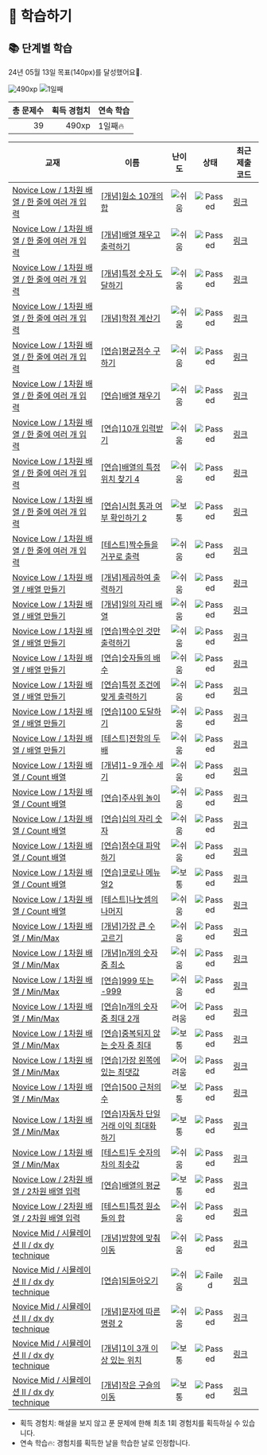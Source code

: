 # 📖 학습하기

## 📚 단계별 학습
24년 05월 13일 목표(140px)를 달성했어요🥳.

![490xp](https://img.shields.io/badge/EXP-490xp-%235cb85c.svg?for-the-badge)
![1일째](https://img.shields.io/badge/연속학습-1일째-%23E34F26.svg?for-the-badge)

|총 문제수|획득 경험치|연속 학습|
|---:|---:|---|
39|490xp|1일째🔥|

|교재|이름|난이도|상태|최근 제출 코드|
|---|---|:---:|:---:|---|
|[Novice Low / 1차원 배열 / 한 줄에 여러 개 입력](https://www.codetree.ai/missions?missionId=4)|[[개념]원소 10개의 합](https://www.codetree.ai/missions/4/problems/sum-of-10-elements)|![쉬움][easy]|![Passed][passed]|[링크](https://github.com/ksusuhyun/codetree-TILs/blob/main/240513/%EC%9B%90%EC%86%8C%2010%EA%B0%9C%EC%9D%98%20%ED%95%A9/sum-of-10-elements.py)|
|[Novice Low / 1차원 배열 / 한 줄에 여러 개 입력](https://www.codetree.ai/missions?missionId=4)|[[개념]배열 채우고 출력하기](https://www.codetree.ai/missions/4/problems/filling-array-and-print)|![쉬움][easy]|![Passed][passed]|[링크](https://github.com/ksusuhyun/codetree-TILs/blob/main/240513/%EB%B0%B0%EC%97%B4%20%EC%B1%84%EC%9A%B0%EA%B3%A0%20%EC%B6%9C%EB%A0%A5%ED%95%98%EA%B8%B0/filling-array-and-print.py)|
|[Novice Low / 1차원 배열 / 한 줄에 여러 개 입력](https://www.codetree.ai/missions?missionId=4)|[[개념]특정 숫자 도달하기](https://www.codetree.ai/missions/4/problems/reaching-specific-number)|![쉬움][easy]|![Passed][passed]|[링크](https://github.com/ksusuhyun/codetree-TILs/blob/main/240513/%ED%8A%B9%EC%A0%95%20%EC%88%AB%EC%9E%90%20%EB%8F%84%EB%8B%AC%ED%95%98%EA%B8%B0/reaching-specific-number.py)|
|[Novice Low / 1차원 배열 / 한 줄에 여러 개 입력](https://www.codetree.ai/missions?missionId=4)|[[개념]학점 계산기](https://www.codetree.ai/missions/4/problems/credit-calculator)|![쉬움][easy]|![Passed][passed]|[링크](https://github.com/ksusuhyun/codetree-TILs/blob/main/240513/%ED%95%99%EC%A0%90%20%EA%B3%84%EC%82%B0%EA%B8%B0/credit-calculator.py)|
|[Novice Low / 1차원 배열 / 한 줄에 여러 개 입력](https://www.codetree.ai/missions?missionId=4)|[[연습]평균점수 구하기](https://www.codetree.ai/missions/4/problems/print-average)|![쉬움][easy]|![Passed][passed]|[링크](https://github.com/ksusuhyun/codetree-TILs/blob/main/240513/%ED%8F%89%EA%B7%A0%EC%A0%90%EC%88%98%20%EA%B5%AC%ED%95%98%EA%B8%B0/print-average.py)|
|[Novice Low / 1차원 배열 / 한 줄에 여러 개 입력](https://www.codetree.ai/missions?missionId=4)|[[연습]배열 채우기](https://www.codetree.ai/missions/4/problems/filling-array)|![쉬움][easy]|![Passed][passed]|[링크](https://github.com/ksusuhyun/codetree-TILs/blob/main/240513/%EB%B0%B0%EC%97%B4%20%EC%B1%84%EC%9A%B0%EA%B8%B0/filling-array.py)|
|[Novice Low / 1차원 배열 / 한 줄에 여러 개 입력](https://www.codetree.ai/missions?missionId=4)|[[연습]10개 입력받기](https://www.codetree.ai/missions/4/problems/receive-10-inputs)|![쉬움][easy]|![Passed][passed]|[링크](https://github.com/ksusuhyun/codetree-TILs/blob/main/240513/10%EA%B0%9C%20%EC%9E%85%EB%A0%A5%EB%B0%9B%EA%B8%B0/receive-10-inputs.py)|
|[Novice Low / 1차원 배열 / 한 줄에 여러 개 입력](https://www.codetree.ai/missions?missionId=4)|[[연습]배열의 특정 위치 찾기 4](https://www.codetree.ai/missions/4/problems/find-specific-location-of-array-4)|![쉬움][easy]|![Passed][passed]|[링크](https://github.com/ksusuhyun/codetree-TILs/blob/main/240513/%EB%B0%B0%EC%97%B4%EC%9D%98%20%ED%8A%B9%EC%A0%95%20%EC%9C%84%EC%B9%98%20%EC%B0%BE%EA%B8%B0%204/find-specific-location-of-array-4.py)|
|[Novice Low / 1차원 배열 / 한 줄에 여러 개 입력](https://www.codetree.ai/missions?missionId=4)|[[연습]시험 통과 여부 확인하기 2](https://www.codetree.ai/missions/4/problems/verify-test-passed-2)|![보통][medium]|![Passed][passed]|[링크](https://github.com/ksusuhyun/codetree-TILs/blob/main/240513/%EC%8B%9C%ED%97%98%20%ED%86%B5%EA%B3%BC%20%EC%97%AC%EB%B6%80%20%ED%99%95%EC%9D%B8%ED%95%98%EA%B8%B0%202/verify-test-passed-2.py)|
|[Novice Low / 1차원 배열 / 한 줄에 여러 개 입력](https://www.codetree.ai/missions?missionId=4)|[[테스트]짝수들을 거꾸로 출력](https://www.codetree.ai/missions/4/problems/print-even-numbers-upside-down)|![쉬움][easy]|![Passed][passed]|[링크](https://github.com/ksusuhyun/codetree-TILs/blob/main/240513/%EC%A7%9D%EC%88%98%EB%A7%8C%20%EA%B1%B0%EA%BE%B8%EB%A1%9C%20%EC%B6%9C%EB%A0%A5%ED%95%98%EA%B8%B0/print-even-numbers-upside-down.py)|
|[Novice Low / 1차원 배열 / 배열 만들기](https://www.codetree.ai/missions?missionId=4)|[[개념]제곱하여 출력하기](https://www.codetree.ai/missions/4/problems/print-square-of-elements)|![쉬움][easy]|![Passed][passed]|[링크](https://github.com/ksusuhyun/codetree-TILs/blob/main/240513/%EC%A0%9C%EA%B3%B1%ED%95%98%EC%97%AC%20%EC%B6%9C%EB%A0%A5%ED%95%98%EA%B8%B0/print-square-of-elements.py)|
|[Novice Low / 1차원 배열 / 배열 만들기](https://www.codetree.ai/missions?missionId=4)|[[개념]일의 자리 배열](https://www.codetree.ai/missions/4/problems/array-with-units)|![쉬움][easy]|![Passed][passed]|[링크](https://github.com/ksusuhyun/codetree-TILs/blob/main/240513/%EC%9D%BC%EC%9D%98%20%EC%9E%90%EB%A6%AC%20%EB%B0%B0%EC%97%B4/array-with-units.py)|
|[Novice Low / 1차원 배열 / 배열 만들기](https://www.codetree.ai/missions?missionId=4)|[[연습]짝수인 것만 출력하기](https://www.codetree.ai/missions/4/problems/print-even-number)|![쉬움][easy]|![Passed][passed]|[링크](https://github.com/ksusuhyun/codetree-TILs/blob/main/240513/%EC%A7%9D%EC%88%98%EC%9D%B8%20%EA%B2%83%EB%A7%8C%20%EC%B6%9C%EB%A0%A5%ED%95%98%EA%B8%B0/print-even-number.py)|
|[Novice Low / 1차원 배열 / 배열 만들기](https://www.codetree.ai/missions?missionId=4)|[[연습]숫자들의 배수](https://www.codetree.ai/missions/4/problems/multiple-of-numbers)|![쉬움][easy]|![Passed][passed]|[링크](https://github.com/ksusuhyun/codetree-TILs/blob/main/240513/%EC%88%AB%EC%9E%90%EB%93%A4%EC%9D%98%20%EB%B0%B0%EC%88%98/multiple-of-numbers.py)|
|[Novice Low / 1차원 배열 / 배열 만들기](https://www.codetree.ai/missions?missionId=4)|[[연습]특정 조건에 맞게 출력하기](https://www.codetree.ai/missions/4/problems/print-in-specific-conditions)|![쉬움][easy]|![Passed][passed]|[링크](https://github.com/ksusuhyun/codetree-TILs/blob/main/240513/%ED%8A%B9%EC%A0%95%20%EC%A1%B0%EA%B1%B4%EC%97%90%20%EB%A7%9E%EA%B2%8C%20%EC%B6%9C%EB%A0%A5%ED%95%98%EA%B8%B0/print-in-specific-conditions.py)|
|[Novice Low / 1차원 배열 / 배열 만들기](https://www.codetree.ai/missions?missionId=4)|[[연습]100 도달하기](https://www.codetree.ai/missions/4/problems/reach-100)|![쉬움][easy]|![Passed][passed]|[링크](https://github.com/ksusuhyun/codetree-TILs/blob/main/240513/100%20%EB%8F%84%EB%8B%AC%ED%95%98%EA%B8%B0/reach-100.py)|
|[Novice Low / 1차원 배열 / 배열 만들기](https://www.codetree.ai/missions?missionId=4)|[[테스트]전항의 두 배](https://www.codetree.ai/missions/4/problems/twice-the-previous)|![쉬움][easy]|![Passed][passed]|[링크](https://github.com/ksusuhyun/codetree-TILs/blob/main/240513/%EC%A0%84%ED%95%AD%EC%9D%98%20%EB%91%90%20%EB%B0%B0/twice-the-previous.py)|
|[Novice Low / 1차원 배열 / Count 배열](https://www.codetree.ai/missions?missionId=4)|[[개념]1-9 개수 세기](https://www.codetree.ai/missions/4/problems/count-one-to-nine)|![쉬움][easy]|![Passed][passed]|[링크](https://github.com/ksusuhyun/codetree-TILs/blob/main/240513/1-9%20%EA%B0%9C%EC%88%98%20%EC%84%B8%EA%B8%B0/count-one-to-nine.py)|
|[Novice Low / 1차원 배열 / Count 배열](https://www.codetree.ai/missions?missionId=4)|[[연습]주사위 놀이](https://www.codetree.ai/missions/4/problems/play-with-dice)|![쉬움][easy]|![Passed][passed]|[링크](https://github.com/ksusuhyun/codetree-TILs/blob/main/240513/%EC%A3%BC%EC%82%AC%EC%9C%84%20%EB%86%80%EC%9D%B4/play-with-dice.py)|
|[Novice Low / 1차원 배열 / Count 배열](https://www.codetree.ai/missions?missionId=4)|[[연습]십의 자리 숫자](https://www.codetree.ai/missions/4/problems/number-of-tens-digit)|![쉬움][easy]|![Passed][passed]|[링크](https://github.com/ksusuhyun/codetree-TILs/blob/main/240513/%EC%8B%AD%EC%9D%98%20%EC%9E%90%EB%A6%AC%20%EC%88%AB%EC%9E%90/number-of-tens-digit.py)|
|[Novice Low / 1차원 배열 / Count 배열](https://www.codetree.ai/missions?missionId=4)|[[연습]점수대 파악하기](https://www.codetree.ai/missions/4/problems/find-out-the-score-range)|![쉬움][easy]|![Passed][passed]|[링크](https://github.com/ksusuhyun/codetree-TILs/blob/main/240513/%EC%A0%90%EC%88%98%EB%8C%80%20%ED%8C%8C%EC%95%85%ED%95%98%EA%B8%B0/find-out-the-score-range.py)|
|[Novice Low / 1차원 배열 / Count 배열](https://www.codetree.ai/missions?missionId=4)|[[연습]코로나 메뉴얼2](https://www.codetree.ai/missions/4/problems/covid-manual2)|![보통][medium]|![Passed][passed]|[링크](https://github.com/ksusuhyun/codetree-TILs/blob/main/240513/%EC%BD%94%EB%A1%9C%EB%82%98%20%EB%A9%94%EB%89%B4%EC%96%BC2/covid-manual2.py)|
|[Novice Low / 1차원 배열 / Count 배열](https://www.codetree.ai/missions?missionId=4)|[[테스트]나눗셈의 나머지](https://www.codetree.ai/missions/4/problems/remainder-of-division)|![쉬움][easy]|![Passed][passed]|[링크](https://github.com/ksusuhyun/codetree-TILs/blob/main/240513/%EB%82%98%EB%88%97%EC%85%88%EC%9D%98%20%EB%82%98%EB%A8%B8%EC%A7%80/remainder-of-division.py)|
|[Novice Low / 1차원 배열 / Min/Max](https://www.codetree.ai/missions?missionId=4)|[[개념]가장 큰 수 고르기](https://www.codetree.ai/missions/4/problems/picking-biggest-number)|![쉬움][easy]|![Passed][passed]|[링크](https://github.com/ksusuhyun/codetree-TILs/blob/main/240513/%EA%B0%80%EC%9E%A5%20%ED%81%B0%20%EC%88%98%20%EA%B3%A0%EB%A5%B4%EA%B8%B0/picking-biggest-number.py)|
|[Novice Low / 1차원 배열 / Min/Max](https://www.codetree.ai/missions?missionId=4)|[[개념]n개의 숫자 중 최소](https://www.codetree.ai/missions/4/problems/min-of-n-num)|![쉬움][easy]|![Passed][passed]|[링크](https://github.com/ksusuhyun/codetree-TILs/blob/main/240513/n%EA%B0%9C%EC%9D%98%20%EC%88%AB%EC%9E%90%20%EC%A4%91%20%EC%B5%9C%EC%86%8C/min-of-n-num.py)|
|[Novice Low / 1차원 배열 / Min/Max](https://www.codetree.ai/missions?missionId=4)|[[연습]999 또는 -999](https://www.codetree.ai/missions/4/problems/999-or-999)|![쉬움][easy]|![Passed][passed]|[링크](https://github.com/ksusuhyun/codetree-TILs/blob/main/240513/999%20%EB%98%90%EB%8A%94%20-999/999-or-999.py)|
|[Novice Low / 1차원 배열 / Min/Max](https://www.codetree.ai/missions?missionId=4)|[[연습]n개의 숫자 중 최대 2개](https://www.codetree.ai/missions/4/problems/two-max-of-n-num)|![어려움][hard]|![Passed][passed]|[링크](https://github.com/ksusuhyun/codetree-TILs/blob/main/240513/n%EA%B0%9C%EC%9D%98%20%EC%88%AB%EC%9E%90%20%EC%A4%91%20%EC%B5%9C%EB%8C%80%202%EA%B0%9C/two-max-of-n-num.py)|
|[Novice Low / 1차원 배열 / Min/Max](https://www.codetree.ai/missions?missionId=4)|[[연습]중복되지 않는 숫자 중 최대](https://www.codetree.ai/missions/4/problems/max-of-unique-number)|![보통][medium]|![Passed][passed]|[링크](https://github.com/ksusuhyun/codetree-TILs/blob/main/240513/%EC%A4%91%EB%B3%B5%EB%90%98%EC%A7%80%20%EC%95%8A%EB%8A%94%20%EC%88%AB%EC%9E%90%20%EC%A4%91%20%EC%B5%9C%EB%8C%80/max-of-unique-number.py)|
|[Novice Low / 1차원 배열 / Min/Max](https://www.codetree.ai/missions?missionId=4)|[[연습]가장 왼쪽에 있는 최댓값](https://www.codetree.ai/missions/4/problems/leftmost-max-value)|![어려움][hard]|![Passed][passed]|[링크](https://github.com/ksusuhyun/codetree-TILs/blob/main/240513/%EA%B0%80%EC%9E%A5%20%EC%99%BC%EC%AA%BD%EC%97%90%20%EC%9E%88%EB%8A%94%20%EC%B5%9C%EB%8C%93%EA%B0%92/leftmost-max-value.py)|
|[Novice Low / 1차원 배열 / Min/Max](https://www.codetree.ai/missions?missionId=4)|[[연습]500 근처의 수](https://www.codetree.ai/missions/4/problems/near-500)|![보통][medium]|![Passed][passed]|[링크](https://github.com/ksusuhyun/codetree-TILs/blob/main/240513/500%20%EA%B7%BC%EC%B2%98%EC%9D%98%20%EC%88%98/near-500.py)|
|[Novice Low / 1차원 배열 / Min/Max](https://www.codetree.ai/missions?missionId=4)|[[연습]자동차 단일 거래 이익 최대화하기](https://www.codetree.ai/missions/4/problems/max-profit-of-single-car)|![보통][medium]|![Passed][passed]|[링크](https://github.com/ksusuhyun/codetree-TILs/blob/main/240513/%EC%9E%90%EB%8F%99%EC%B0%A8%20%EB%8B%A8%EC%9D%BC%20%EA%B1%B0%EB%9E%98%20%EC%9D%B4%EC%9D%B5%20%EC%B5%9C%EB%8C%80%ED%99%94%ED%95%98%EA%B8%B0/max-profit-of-single-car.py)|
|[Novice Low / 1차원 배열 / Min/Max](https://www.codetree.ai/missions?missionId=4)|[[테스트]두 숫자의 차의 최솟값](https://www.codetree.ai/missions/4/problems/minimum-difference-between-two-numbers)|![쉬움][easy]|![Passed][passed]|[링크](https://github.com/ksusuhyun/codetree-TILs/blob/main/240513/%EB%91%90%20%EC%88%AB%EC%9E%90%EC%9D%98%20%EC%B0%A8%EC%9D%98%20%EC%B5%9C%EC%86%9F%EA%B0%92/minimum-difference-between-two-numbers.py)|
|[Novice Low / 2차원 배열 / 2차원 배열 입력](https://www.codetree.ai/missions?missionId=4)|[[연습]배열의 평균](https://www.codetree.ai/missions/4/problems/ave-of-array)|![보통][medium]|![Passed][passed]|[링크](https://github.com/ksusuhyun/codetree-TILs/blob/main/240513/%EB%B0%B0%EC%97%B4%EC%9D%98%20%ED%8F%89%EA%B7%A0/ave-of-array.py)|
|[Novice Low / 2차원 배열 / 2차원 배열 입력](https://www.codetree.ai/missions?missionId=4)|[[테스트]특정 원소들의 합](https://www.codetree.ai/missions/4/problems/sum-of-specific-elements)|![쉬움][easy]|![Passed][passed]|[링크](https://github.com/ksusuhyun/codetree-TILs/blob/main/240513/%ED%8A%B9%EC%A0%95%20%EC%9B%90%EC%86%8C%EB%93%A4%EC%9D%98%20%ED%95%A9/sum-of-specific-elements.py)|
|[Novice Mid / 시뮬레이션 II / dx dy technique](https://www.codetree.ai/missions?missionId=5)|[[개념]방향에 맞춰 이동](https://www.codetree.ai/missions/5/problems/move-in-direction)|![쉬움][easy]|![Passed][passed]|[링크](https://github.com/ksusuhyun/codetree-TILs/blob/main/240513/%EB%B0%A9%ED%96%A5%EC%97%90%20%EB%A7%9E%EC%B6%B0%20%EC%9D%B4%EB%8F%99/move-in-direction.py)|
|[Novice Mid / 시뮬레이션 II / dx dy technique](https://www.codetree.ai/missions?missionId=5)|[[연습]되돌아오기](https://www.codetree.ai/missions/5/problems/come-back)|![쉬움][easy]|![Failed][failed]|[링크](https://github.com/ksusuhyun/codetree-TILs/blob/main/240513/%EB%90%98%EB%8F%8C%EC%95%84%EC%98%A4%EA%B8%B0/come-back.py)|
|[Novice Mid / 시뮬레이션 II / dx dy technique](https://www.codetree.ai/missions?missionId=5)|[[개념]문자에 따른 명령 2](https://www.codetree.ai/missions/5/problems/text-based-commands2)|![쉬움][easy]|![Passed][passed]|[링크](https://github.com/ksusuhyun/codetree-TILs/blob/main/240513/%EB%AC%B8%EC%9E%90%EC%97%90%20%EB%94%B0%EB%A5%B8%20%EB%AA%85%EB%A0%B9%202/text-based-commands2.py)|
|[Novice Mid / 시뮬레이션 II / dx dy technique](https://www.codetree.ai/missions?missionId=5)|[[개념]1이 3개 이상 있는 위치](https://www.codetree.ai/missions/5/problems/place-more-than-3-ones)|![보통][medium]|![Passed][passed]|[링크](https://github.com/ksusuhyun/codetree-TILs/blob/main/240513/1%EC%9D%B4%203%EA%B0%9C%20%EC%9D%B4%EC%83%81%20%EC%9E%88%EB%8A%94%20%EC%9C%84%EC%B9%98/place-more-than-3-ones.py)|
|[Novice Mid / 시뮬레이션 II / dx dy technique](https://www.codetree.ai/missions?missionId=5)|[[개념]작은 구슬의 이동](https://www.codetree.ai/missions/5/problems/small-marble-movement)|![보통][medium]|![Passed][passed]|[링크](https://github.com/ksusuhyun/codetree-TILs/blob/main/240513/%EC%9E%91%EC%9D%80%20%EA%B5%AC%EC%8A%AC%EC%9D%98%20%EC%9D%B4%EB%8F%99/small-marble-movement.py)|


* 획득 경험치: 해설을 보지 않고 푼 문제에 한해 최초 1회 경험치를 획득하실 수 있습니다.
* 연속 학습🔥: 경험치를 획득한 날을 학습한 날로 인정합니다.










[b5]: https://img.shields.io/badge/Bronze_5-%235D3E31.svg
[b4]: https://img.shields.io/badge/Bronze_4-%235D3E31.svg
[b3]: https://img.shields.io/badge/Bronze_3-%235D3E31.svg
[b2]: https://img.shields.io/badge/Bronze_2-%235D3E31.svg
[b1]: https://img.shields.io/badge/Bronze_1-%235D3E31.svg
[s5]: https://img.shields.io/badge/Silver_5-%23394960.svg
[s4]: https://img.shields.io/badge/Silver_4-%23394960.svg
[s3]: https://img.shields.io/badge/Silver_3-%23394960.svg
[s2]: https://img.shields.io/badge/Silver_2-%23394960.svg
[s1]: https://img.shields.io/badge/Silver_1-%23394960.svg
[g5]: https://img.shields.io/badge/Gold_5-%23FFC433.svg
[g4]: https://img.shields.io/badge/Gold_4-%23FFC433.svg
[g3]: https://img.shields.io/badge/Gold_3-%23FFC433.svg
[g2]: https://img.shields.io/badge/Gold_2-%23FFC433.svg
[g1]: https://img.shields.io/badge/Gold_1-%23FFC433.svg
[p5]: https://img.shields.io/badge/Platinum_5-%2376DDD8.svg
[p4]: https://img.shields.io/badge/Platinum_4-%2376DDD8.svg
[p3]: https://img.shields.io/badge/Platinum_3-%2376DDD8.svg
[p2]: https://img.shields.io/badge/Platinum_2-%2376DDD8.svg
[p1]: https://img.shields.io/badge/Platinum_1-%2376DDD8.svg
[passed]: https://img.shields.io/badge/Passed-%23009D27.svg
[failed]: https://img.shields.io/badge/Failed-%23D24D57.svg
[easy]: https://img.shields.io/badge/쉬움-%235cb85c.svg?for-the-badge
[medium]: https://img.shields.io/badge/보통-%23FFC433.svg?for-the-badge
[hard]: https://img.shields.io/badge/어려움-%23D24D57.svg?for-the-badge